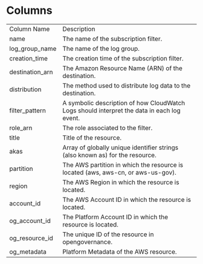 # Columns  

<table>
	<tr><td>Column Name</td><td>Description</td></tr>
	<tr><td>name</td><td>The name of the subscription filter.</td></tr>
	<tr><td>log_group_name</td><td>The name of the log group.</td></tr>
	<tr><td>creation_time</td><td>The creation time of the subscription filter.</td></tr>
	<tr><td>destination_arn</td><td>The Amazon Resource Name (ARN) of the destination.</td></tr>
	<tr><td>distribution</td><td>The method used to distribute log data to the destination.</td></tr>
	<tr><td>filter_pattern</td><td>A symbolic description of how CloudWatch Logs should interpret the data in each log event.</td></tr>
	<tr><td>role_arn</td><td>The role associated to the filter.</td></tr>
	<tr><td>title</td><td>Title of the resource.</td></tr>
	<tr><td>akas</td><td>Array of globally unique identifier strings (also known as) for the resource.</td></tr>
	<tr><td>partition</td><td>The AWS partition in which the resource is located (aws, aws-cn, or aws-us-gov).</td></tr>
	<tr><td>region</td><td>The AWS Region in which the resource is located.</td></tr>
	<tr><td>account_id</td><td>The AWS Account ID in which the resource is located.</td></tr>
	<tr><td>og_account_id</td><td>The Platform Account ID in which the resource is located.</td></tr>
	<tr><td>og_resource_id</td><td>The unique ID of the resource in opengovernance.</td></tr>
	<tr><td>og_metadata</td><td>Platform Metadata of the AWS resource.</td></tr>
</table>